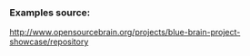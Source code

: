 ### Examples source:
http://www.opensourcebrain.org/projects/blue-brain-project-showcase/repository

